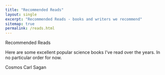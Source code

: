 ```yaml
---
title: "Recommended Reads"
layout: single
excerpt: "Recommended Reads - books and writers we recommend"
sitemap: true
permalink: /reads.html
---
```


Recommended Reads

Here are some excellent popular science books I've read over the years. In no particular order for now.

Cosmos 
Carl Sagan
